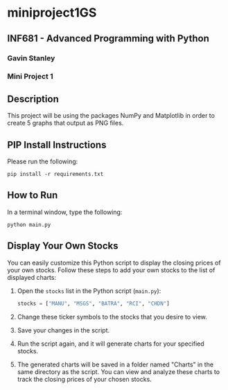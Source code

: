 # miniproject1GS

## INF681 - Advanced Programming with Python
### Gavin Stanley
### Mini Project 1

## Description
This project will be using the packages NumPy and Matplotlib in order to create 5 graphs that output as PNG files.

## PIP Install Instructions
Please run the following:
```
pip install -r requirements.txt
```

## How to Run
In a terminal window, type the following:
```
python main.py
```

## Display Your Own Stocks

You can easily customize this Python script to display the closing prices of your own stocks. Follow these steps to add your own stocks to the list of displayed charts:

1. Open the `stocks` list in the Python script (`main.py`):

   ```python
   stocks = ["MANU", "MSGS", "BATRA", "RCI", "CHDN"]

2. Change these ticker symbols to the stocks that you desire to view.

3. Save your changes in the script.

4. Run the script again, and it will generate charts for your specified stocks.

5. The generated charts will be saved in a folder named "Charts" in the same directory as the script. You can view and analyze these charts to track the closing prices of your chosen stocks.